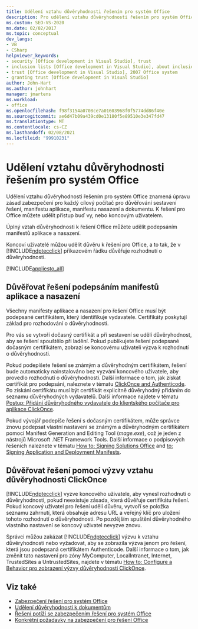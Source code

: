 ```yaml
---
title: Udělení vztahu důvěryhodnosti řešením pro systém Office
description: Pro udělení vztahu důvěryhodnosti řešením pro systém Office můžete změnit zásady zabezpečení pro každý cílový počítač, aby důvěřovali sestavení řešení, manifestu nasazení a dokumentu.
ms.custom: SEO-VS-2020
ms.date: 02/02/2017
ms.topic: conceptual
dev_langs:
- VB
- CSharp
helpviewer_keywords:
- security [Office development in Visual Studio], trust
- inclusion lists [Office development in Visual Studio], about inclusion lists
- trust [Office development in Visual Studio], 2007 Office system
- granting trust [Office development in Visual Studio]
author: John-Hart
ms.author: johnhart
manager: jmartens
ms.workload:
- office
ms.openlocfilehash: f98f3154a0708ce7a01603968f0f5774dd86f40e
ms.sourcegitcommit: ae6d47b09a439cd0e13180f5e89510e3e347fd47
ms.translationtype: MT
ms.contentlocale: cs-CZ
ms.lasthandoff: 02/08/2021
ms.locfileid: "99910231"
---
```

# <a name="grant-trust-to-office-solutions"></a>Udělení vztahu důvěryhodnosti řešením pro systém Office
  Udělení vztahu důvěryhodnosti řešením pro systém Office znamená úpravu zásad zabezpečení pro každý cílový počítač pro důvěřování sestavení řešení, manifestu aplikace, manifestu nasazení a dokumentu. K řešení pro Office můžete udělit přístup buď vy, nebo koncovým uživatelem.

 Úplný vztah důvěryhodnosti k řešení Office můžete udělit podepsáním manifestů aplikace a nasazení.

 Koncoví uživatelé můžou udělit důvěru k řešení pro Office, a to tak, že v [!INCLUDE[ndptecclick](../vsto/includes/ndptecclick-md.md)] příkazovém řádku důvěřuje rozhodnutí o důvěryhodnosti.

 [!INCLUDE[appliesto_all](../vsto/includes/appliesto-all-md.md)]

## <a name="trust-the-solution-by-signing-the-application-and-deployment-manifests"></a><a name="Signing"></a> Důvěřovat řešení podepsáním manifestů aplikace a nasazení
 Všechny manifesty aplikace a nasazení pro řešení Office musí být podepsané certifikátem, který identifikuje vydavatele. Certifikáty poskytují základ pro rozhodování o důvěryhodnosti.

 Pro vás se vytvoří dočasný certifikát a při sestavení se udělí důvěryhodnost, aby se řešení spouštělo při ladění. Pokud publikujete řešení podepsané dočasným certifikátem, zobrazí se koncovému uživateli výzva k rozhodnutí o důvěryhodnosti.

 Pokud podepíšete řešení se známým a důvěryhodným certifikátem, řešení bude automaticky nainstalováno bez vyzvání koncového uživatele, aby provedlo rozhodnutí o důvěryhodnosti. Další informace o tom, jak získat certifikát pro podepsání, naleznete v tématu [ClickOnce and Authenticode](../deployment/clickonce-and-authenticode.md). Po získání certifikátu musí být certifikát explicitně důvěryhodný přidáním do seznamu důvěryhodných vydavatelů. Další informace najdete v tématu [Postup: Přidání důvěryhodného vydavatele do klientského počítače pro aplikace ClickOnce](../deployment/how-to-add-a-trusted-publisher-to-a-client-computer-for-clickonce-applications.md).

 Pokud vývojář podepíše řešení s dočasným certifikátem, může správce znovu podepsat vlastní nastavení se známým a důvěryhodným certifikátem pomocí Manifest Generation and Editing Tool (*mage.exe*), což je jeden z nástrojů Microsoft .NET Framework Tools. Další informace o podpisových řešeních naleznete v tématu [How to: Signing Solutions Office](../vsto/how-to-sign-office-solutions.md) and [to: Signing Application and Deployment Manifests](../ide/how-to-sign-application-and-deployment-manifests.md).

## <a name="trust-the-solution-by-using-the-clickonce-trust-prompt"></a><a name="TrustPrompt"></a>Důvěřovat řešení pomocí výzvy vztahu důvěryhodnosti ClickOnce
 [!INCLUDE[ndptecclick](../vsto/includes/ndptecclick-md.md)] vyzve koncového uživatele, aby vynesl rozhodnutí o důvěryhodnosti, pokud neexistuje zásada, která důvěřuje certifikátu řešení. Pokud koncový uživatel pro řešení udělí důvěru, vytvoří se položka seznamu zahrnutí, která obsahuje adresu URL a veřejný klíč pro uložení tohoto rozhodnutí o důvěryhodnosti. Po pozdějším spuštění důvěryhodného vlastního nastavení se koncový uživatel nevyzve znovu.

 Správci můžou zakázat [!INCLUDE[ndptecclick](../vsto/includes/ndptecclick-md.md)] výzvu k vztahu důvěryhodnosti nebo vyžadovat, aby se zobrazila výzva jenom pro řešení, která jsou podepsaná certifikátem Authenticode. Další informace o tom, jak změnit tato nastavení pro zóny MyComputer, LocalIntranet, Internet, TrustedSites a UntrustedSites, najdete v tématu [How to: Configure a Behavior pro zobrazení výzvy důvěryhodnosti ClickOnce](../deployment/how-to-configure-the-clickonce-trust-prompt-behavior.md).

## <a name="see-also"></a>Viz také

- [Zabezpečení řešení pro systém Office](../vsto/securing-office-solutions.md)
- [Udělení důvěryhodnosti k dokumentům](../vsto/granting-trust-to-documents.md)
- [Řešení potíží se zabezpečením řešení pro systém Office](../vsto/troubleshooting-office-solution-security.md)
- [Konkrétní požadavky na zabezpečení pro řešení Office](../vsto/specific-security-considerations-for-office-solutions.md)